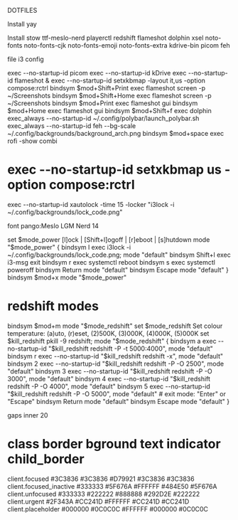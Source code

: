 DOTFILES

Install yay

Install stow ttf-meslo-nerd playerctl redshift flameshot dolphin xsel noto-fonts noto-fonts-cjk noto-fonts-emoji noto-fonts-extra kdrive-bin picom feh

file i3 config

exec --no-startup-id picom
exec --no-startup-id kDrive
exec --no-startup-id flameshot &
exec --no-startup-id setxkbmap -layout it,us -option compose:rctrl
bindsym $mod+Shift+Print exec flameshot screen -p ~/Screenshots
bindsym $mod+Shift+Home exec flameshot screen -p ~/Screenshots
bindsym $mod+Print exec flameshot gui
bindsym $mod+Home exec flameshot gui
bindsym $mod+Shift+f exec dolphin
exec_always --no-startup-id ~/.config/polybar/launch_polybar.sh
exec_always --no-startup-id feh --bg-scale ~/.config/backgrounds/background_arch.png
bindsym $mod+space exec rofi -show combi

# exec --no-startup-id setxkbmap us -option compose:rctrl

exec --no-startup-id xautolock -time 15 -locker "i3lock -i ~/.config/backgrounds/lock_code.png"

font pango:Meslo LGM Nerd 14

set $mode_power [l]ock | [Shift+l]ogoff | [r]eboot | [s]hutdown
mode "$mode_power" {
bindsym l exec i3lock -i ~/.config/backgrounds/lock_code.png; mode "default"
bindsym Shift+l exec i3-msg exit
bindsym r exec systemctl reboot
bindsym s exec systemctl poweroff
bindsym Return mode "default"
bindsym Escape mode "default"
}
bindsym $mod+x mode "$mode_power"

# redshift modes

bindsym $mod+m mode "$mode_redshift"
set $mode_redshift Set colour temperature: (a)uto, (r)eset, (2)500K, (3)000K, (4)000K, (5)000K
set $kill_redshift pkill -9 redshift;
mode "$mode_redshift" {
bindsym a exec --no-startup-id "$kill_redshift redshift -P -t 5000:4000", mode "default"
  bindsym r exec --no-startup-id "$kill_redshift redshift -x", mode "default"
bindsym 2 exec --no-startup-id "$kill_redshift redshift -P -O 2500", mode "default"
  bindsym 3 exec --no-startup-id "$kill_redshift redshift -P -O 3000", mode "default"
bindsym 4 exec --no-startup-id "$kill_redshift redshift -P -O 4000", mode "default"
  bindsym 5 exec --no-startup-id "$kill_redshift redshift -P -O 5000", mode "default" # exit mode: "Enter" or "Escape"
bindsym Return mode "default"
bindsym Escape mode "default"
}

gaps inner 20

# class border bground text indicator child_border

client.focused #3C3836 #3C3836 #D79921 #3C3836 #3C3836
client.focused_inactive #333333 #5F676A #FFFFFF #484E50 #5F676A
client.unfocused #333333 #222222 #888888 #292D2E #222222
client.urgent #2F343A #CC241D #FFFFFF #CC241D #CC241D
client.placeholder #000000 #0C0C0C #FFFFFF #000000 #0C0C0C
